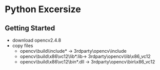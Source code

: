 # Python Excersize

## Getting Started
* download opencv2.4.8
* copy files
  * opencv\build\include\* -> 3rdparty\opencv\include
  * opencv\build\x86\vc12\lib\*.lib-> 3rdparty\opencv\lib\x86_vc12
  * opencv\build\x86\vc12\bin\*.dll -> 3rdparty\opencv\bin\x86_vc12

